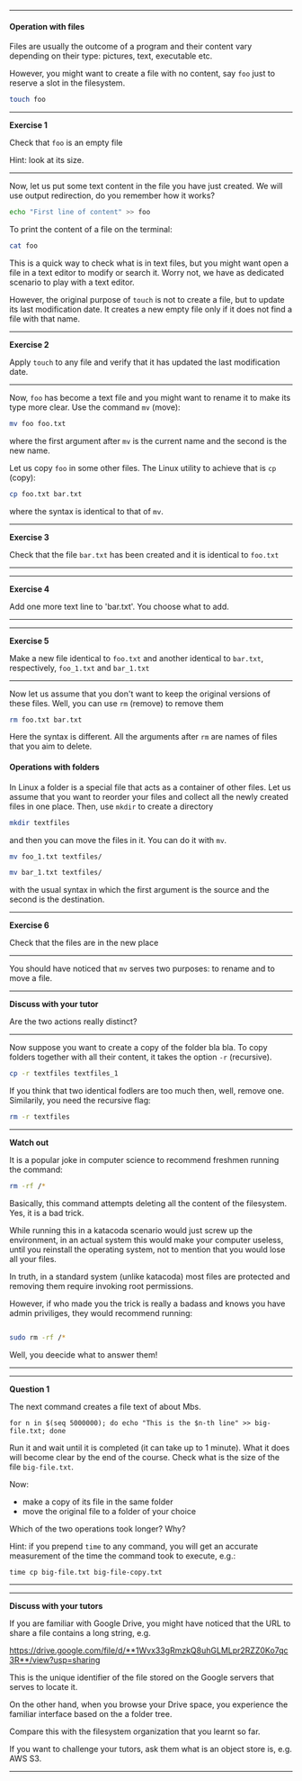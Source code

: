 ----------

#### Operation with files

Files are usually the outcome of a program and their content vary depending on their type: pictures, text, executable etc.

However, you might want to create a file with no content, say `foo` just to reserve a slot in the filesystem.

```bash
touch foo
```
---
**Exercise 1**

Check that `foo` is an empty file

Hint: look at its size.

---

Now, let us put some text content in the file you have just created. We will use output redirection, do you remember how it works?

```bash
echo "First line of content" >> foo
```

To print the content of a file on the terminal:

```bash
cat foo
```

This is a quick way to check what is in text files, but you might want open a file in a text editor to modify or search it.
Worry not, we have as dedicated scenario to play with a text editor.

However, the original purpose of `touch` is not to create a file, but to update its last modification date.
 It creates a new empty file only if it does not find a file with that name.

----------------------------
**Exercise 2**

Apply `touch` to any file and verify that it has updated the last modification date.

--------------------------

Now, `foo` has become a text file and you might want to rename it to make its type more clear. Use the command `mv` (move):

```bash
mv foo foo.txt
```

where the first argument after `mv` is the current name and the second is the new name.

Let us copy `foo` in some other files. The Linux utility to achieve that is `cp` (copy):

```bash
cp foo.txt bar.txt
```

where the syntax is identical to that of `mv`.

----------------------------
**Exercise 3**

Check that the file `bar.txt` has been created and it is identical to `foo.txt`

--------------------------

----------------------------
**Exercise 4**

Add one more text line to 'bar.txt'. You choose what to add.

----------------------------

----------------------------
**Exercise 5**

Make a new file identical to `foo.txt` and another identical to `bar.txt`, respectively, `foo_1.txt` and `bar_1.txt`

----------------------------

Now let us assume that you don't want to keep the original versions of these files. Well, you can use `rm` (remove) to remove them

```bash
rm foo.txt bar.txt
```

Here the syntax is different. All the arguments after `rm` are names of files that you aim to delete.

#### Operations with folders

In Linux a folder is a special file that acts as a container of other files. Let us assume that you want to reorder your files and collect all the
newly created files in one place. Then, use `mkdir` to create a directory

```bash
mkdir textfiles
```

and then you can move the files in it. You can do it with `mv`.

```bash
mv foo_1.txt textfiles/

mv bar_1.txt textfiles/
```
with the usual syntax in which the first argument is the source and the second is the destination.

------------------
**Exercise 6**

Check that the files are in the new place

------------------


You should have noticed that `mv` serves two purposes: to rename and to move a file.


-----------------
**Discuss with your tutor**

Are the two actions really distinct?

-----------------

Now suppose you want to create a copy of the folder  bla bla. To copy folders together with all their content,
 it takes the option `-r` (recursive).

```bash
cp -r textfiles textfiles_1

```

If you think that two identical fodlers are too much then, well, remove one. Similarily, you need the recursive flag:

```bash
rm -r textfiles

```

-----------------
**Watch out**

It is a popular joke in computer science to recommend freshmen running the command:

```bash
rm -rf /*

```
Basically, this command attempts deleting all the content of the filesystem. Yes, it is a bad trick.

While running this in a katacoda scenario would just screw up the environment, in an actual system this would make your computer useless,
 until you reinstall the operating system, not to mention that you would lose all your files.

In truth, in a standard system (unlike katacoda) most files are protected and removing them require invoking root permissions.

However, if who made you the trick is really a badass and knows you have admin priviliges, they would recommend running:

```bash

sudo rm -rf /*

```

Well, you deecide what to answer them!

------------------



--------------------------
**Question 1**

The next command creates a file text of about Mbs.

`for n in $(seq 5000000); do echo "This is the $n-th line" >> big-file.txt; done`

Run it and wait until it is completed (it can take up to 1 minute). 
What it does will become clear by the end of the course. Check what is the size of the file `big-file.txt`.

Now:

- make a copy of its file in the same folder
- move the original file to a folder of your choice

Which of the two operations took longer? Why?


Hint: if you prepend `time` to any command, you will get an accurate measurement of the time the command took to execute, e.g.:

`time cp big-file.txt big-file-copy.txt`

-----------------------------



----------------------------
**Discuss with your tutors**


If you are familiar with Google Drive, you might have noticed that the URL to share a file contains a long string, e.g.

https://drive.google.com/file/d/**1Wvx33gRmzkQ8uhGLMLpr2RZZ0Ko7qc3R**/view?usp=sharing

This is the unique identifier of the file stored on the Google servers that serves to locate it.

On the other hand, when you browse your Drive space, you experience the familiar interface based on the a folder tree.

Compare this with the filesystem organization that you learnt so far.

If you want to challenge your tutors, ask them what is an object store is, e.g. AWS S3.

----------------------------


